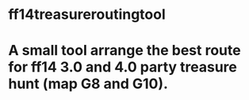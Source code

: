 # ff14treasureroutingtool
# A small tool arrange the best route for ff14 3.0 and 4.0 party treasure hunt (map G8 and G10).
